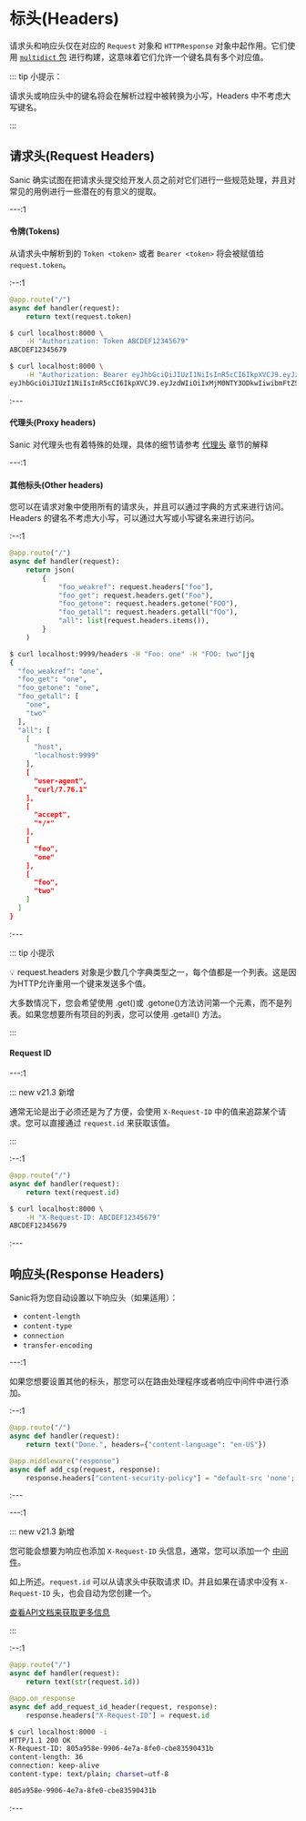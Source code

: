 # 标头(Headers)

请求头和响应头仅在对应的 `Request` 对象和 `HTTPResponse` 对象中起作用。它们使用 [`multidict` 包](https://multidict.readthedocs.io/en/stable/multidict.html#cimultidict) 进行构建，这意味着它们允许一个键名具有多个对应值。

::: tip 小提示：

请求头或响应头中的键名将会在解析过程中被转换为小写，Headers 中不考虑大写键名。

:::

## 请求头(Request Headers)

Sanic 确实试图在把请求头提交给开发人员之前对它们进行一些规范处理，并且对常见的用例进行一些潜在的有意义的提取。

---:1

#### 令牌(Tokens)

从请求头中解析到的 `Token <token>` 或者 `Bearer <token>` 将会被赋值给 `request.token`。

:--:1

```python
@app.route("/")
async def handler(request):
    return text(request.token)
```

```bash
$ curl localhost:8000 \
    -H "Authorization: Token ABCDEF12345679"
ABCDEF12345679
```
```bash
$ curl localhost:8000 \
    -H "Authorization: Bearer eyJhbGciOiJIUzI1NiIsInR5cCI6IkpXVCJ9.eyJzdWIiOiIxMjM0NTY3ODkwIiwibmFtZSI6IkpvaG4gRG9lIiwiaWF0IjoxNTE2MjM5MDIyfQ.SflKxwRJSMeKKF2QT4fwpMeJf36POk6yJV_adQssw5c"
eyJhbGciOiJIUzI1NiIsInR5cCI6IkpXVCJ9.eyJzdWIiOiIxMjM0NTY3ODkwIiwibmFtZSI6IkpvaG4gRG9lIiwiaWF0IjoxNTE2MjM5MDIyfQ.SflKxwRJSMeKKF2QT4fwpMeJf36POk6yJV_adQssw5c
```

:---

#### 代理头(Proxy headers)

Sanic 对代理头也有着特殊的处理，具体的细节请参考 [代理头](/zh/guide/advanced/proxy-headers.md) 章节的解释

---:1

#### 其他标头(Other headers)

您可以在请求对象中使用所有的请求头，并且可以通过字典的方式来进行访问。Headers 的键名不考虑大小写，可以通过大写或小写键名来进行访问。

:--:1

```python
@app.route("/")
async def handler(request):
    return json(
        {
            "foo_weakref": request.headers["foo"],
            "foo_get": request.headers.get("Foo"),
            "foo_getone": request.headers.getone("FOO"),
            "foo_getall": request.headers.getall("fOo"),
            "all": list(request.headers.items()),
        }
    )
```

```bash
$ curl localhost:9999/headers -H "Foo: one" -H "FOO: two"|jq
{
  "foo_weakref": "one",
  "foo_get": "one",
  "foo_getone": "one",
  "foo_getall": [
    "one",
    "two"
  ],
  "all": [
    [
      "host",
      "localhost:9999"
    ],
    [
      "user-agent",
      "curl/7.76.1"
    ],
    [
      "accept",
      "*/*"
    ],
    [
      "foo",
      "one"
    ],
    [
      "foo",
      "two"
    ]
  ]
}
```

:---

::: tip 小提示

💡 request.headers 对象是少数几个字典类型之一，每个值都是一个列表。这是因为HTTP允许重用一个键来发送多个值。

大多数情况下，您会希望使用 .get()或 .getone()方法访问第一个元素，而不是列表。如果您想要所有项目的列表，您可以使用 .getall() 方法。

:::


#### Request ID

---:1

::: new v21.3 新增

通常无论是出于必须还是为了方便，会使用 `X-Request-ID` 中的值来追踪某个请求。您可以直接通过 `request.id` 来获取该值。

:::

:--:1

```python
@app.route("/")
async def handler(request):
    return text(request.id)
```

```bash
$ curl localhost:8000 \
    -H "X-Request-ID: ABCDEF12345679"
ABCDEF12345679
```

:---

## 响应头(Response Headers)

Sanic将为您自动设置以下响应头（如果适用）：

- `content-length`
- `content-type`
- `connection`
- `transfer-encoding`

---:1

如果您想要设置其他的标头，那您可以在路由处理程序或者响应中间件中进行添加。

:--:1

```python
@app.route("/")
async def handler(request):
    return text("Done.", headers={"content-language": "en-US"})

@app.middleware("response")
async def add_csp(request, response):
    response.headers["content-security-policy"] = "default-src 'none'; script-src 'self'; connect-src 'self'; img-src 'self'; style-src 'self';base-uri 'self';form-action 'self'"
```

:---

---:1

::: new v21.3 新增

您可能会想要为响应也添加 `X-Request-ID` 头信息，通常，您可以添加一个 [中间件](middleware.md)。

如上所述。`request.id` 可以从请求头中获取请求 ID。并且如果在请求中没有 `X-Request-ID` 头，也会自动为您创建一个。

[查看API文档来获取更多信息](https://sanic.readthedocs.io/en/latest/sanic/api_reference.html#sanic.request.Request.id)

:::

:--:1

```python
@app.route("/")
async def handler(request):
    return text(str(request.id))

@app.on_response
async def add_request_id_header(request, response):
    response.headers["X-Request-ID"] = request.id
```

```bash
$ curl localhost:8000 -i
HTTP/1.1 200 OK
X-Request-ID: 805a958e-9906-4e7a-8fe0-cbe83590431b
content-length: 36
connection: keep-alive
content-type: text/plain; charset=utf-8

805a958e-9906-4e7a-8fe0-cbe83590431b
```

:---
